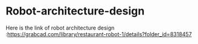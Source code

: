 # Robot-architecture-design
Here is the link of robot architecture design :https://grabcad.com/library/restaurant-robot-1/details?folder_id=8318457
